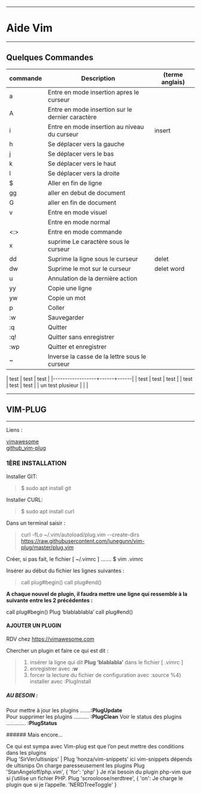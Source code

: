 ***************************************
# Aide Vim 
***************************************

## Quelques Commandes 

| commande   | Description                                        | (terme anglais)   |
| ---------- | -------------------------------------------------- | ----------------- |
| a          | Entre en mode insertion apres le curseur           |                   |
| A          | Entre en mode insertion sur le dernier caractère   |                   |
| i          | Entre en mode insertion au niveau du curseur       | insert            |
| h          | Se déplacer vers la gauche                         |                   |
| j          | Se déplacer vers le bas                            |                   |
| k          | Se déplacer vers le haut                           |                   |
| l          | Se déplacer vers la droite                         |                   |
| $          | Aller en fin de ligne                              |                   |
| gg         | aller en debut de document                         |                   |
| G          | aller en fin de document                           |                   |
| v          | Entre en mode visuel                               |                   |
| <echap>    | Entre en mode normal                               |                   |
| <:>        | Entre en mode commande                             |                   |
| x          | suprime Le caractère sous le curseur               |                   |
| dd         | Suprime la ligne sous le curseur                   | delet             |
| dw         | Suprime le mot sur le curseur                      | delet word        |
| u          | Annulation de la dernière action                   |                   |
| yy         | Copie une ligne                                    |                   |
| yw         | Copie un mot                                       |                   |
| p          | Coller                                             |                   |
| :w         | Sauvegarder                                        |                   |
| :q         | Quitter                                            |                   |
| :q!        | Quitter sans enregistrer                           |                   |
| :wp        | Quitter et enregistrer                             |                   |
| ~          | Inverse la casse de la lettre sous le curseur      |                   |



| test             | test | test |
|------------------+------+------|
| test             | test | test |
| test             | test | test |
| un test plusieur |      |      |






******************************************************
##   VIM-PLUG   
*****************************************************



Liens :    

[vimawesome](https://vimawesome.com)  
[github_vim-plug](https://github.com/junegunn/vim-plug)



### 1ÈRE INSTALLATION  


Installer GIT:   
> $ sudo apt install git   

Installer CURL:
> $ sudo apt install curl

Dans un terminal saisir :  

>curl -fLo ~/.vim/autoload/plug.vim --create-dirs \
>https://raw.githubusercontent.com/junegunn/vim-plug/master/plug.vim

Créer, si pas fait, le fichier [ ~/.vimrc ] ....... $ vim .vimrc

Insérer au début du fichier les lignes suivantes :

>call plug#begin()
>call plug#end()


**A chaque nouvel de plugin, il faudra mettre une ligne qui ressemble à la suivante entre les 2 précédentes :**

call plug#begin()
Plug ‘blablablabla’
call plug#end()

#### AJOUTER UN PLUGIN


RDV chez https://vimawesome.com

Chercher un plugin et faire ce qui est dit :

>1) insérer la ligne qui dit **Plug ‘blablabla’**  dans le fichier [ .vimrc ]
>2) enregistrer avec **:w**
>3) forcer la lecture du fichier de configuration avec :source %4) installer avec :PlugInstall


##### AU BESOIN :  
Pour mettre à jour les plugins .......**:PlugUpdate**  
Pour supprimer les plugins .......... **:PlugClean**
Voir le status des plugins ............. **:PlugStatus**

###### Mais encore...  

Ce qui est sympa avec Vim-plug est que l’on peut mettre des conditions dans les plugins  
Plug 'SirVer/ultisnips' | Plug 'honza/vim-snippets'
ici vim-snippets dépends de ultisnips
On charge paresseusement les plugins
Plug 'StanAngeloff/php.vim', { 'for': 'php' }
Je n’ai besoin du plugin php-vim que si j’utilise un fichier PHP.
Plug 'scrooloose/nerdtree', { 'on':
Je charge le plugin que si je l’appelle.
'NERDTreeToggle' }














